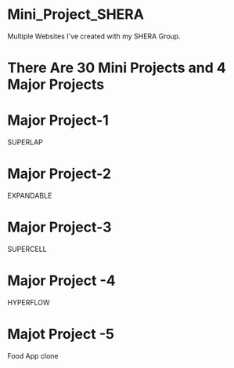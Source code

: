 # Mini_Project_SHERA
Multiple Websites I've created with my SHERA Group.
# There Are 30 Mini Projects and 4 Major Projects 



# Major Project-1 
SUPERLAP

# Major Project-2
EXPANDABLE

# Major Project-3
SUPERCELL

# Major Project -4
HYPERFLOW

# Majot Project -5
Food App clone

